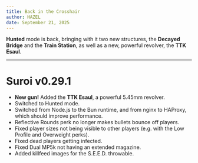 ```yaml
---
title: Back in the Crosshair
author: HAZEL
date: September 21, 2025
---
```

**Hunted** mode is back, bringing with it two new structures, the **Decayed Bridge** and the **Train Station**, as well as a new, powerful revolver, the **TTK Esaul**.
***
# Suroi v0.29.1
- **New gun!** Added the **TTK Esaul**, a powerful 5.45mm revolver.
- Switched to Hunted mode.
- Switched from Node.js to the Bun runtime, and from nginx to HAProxy, which should improve performance.
- Reflective Rounds perk no longer makes bullets bounce off players.
- Fixed player sizes not being visible to other players (e.g. with the Low Profile and Overweight perks).
- Fixed dead players getting infected.
- Fixed Dual MP5k not having an extended magazine.
- Added killfeed images for the S.E.E.D. throwable.
